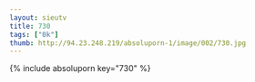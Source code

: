 ```yaml
--- 
layout: sieutv
title: 730
tags: ["0k"]
thumb: http://94.23.248.219/absoluporn-1/image/002/730.jpg
---
```

{% include absoluporn key="730" %} 
